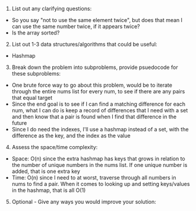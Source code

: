 1. List out any clarifying questions:
- So you say "not to use the same element twice", but does that mean I can use the same number twice, if it appears twice?
- Is the array sorted?

2. List out 1-3 data structures/algorithms that could be useful:
- Hashmap

3. Break down the problem into subproblems, provide psuedocode for these subproblems:
- One brute force way to go about this problem, would be to iterate through the entire nums list for every num, to see if there are any pairs that equal target
- Since the end goal is to see if I can find a matching difference for each num, what I can do is keep a record of differences that I need with a set and then know that a pair is found when I find that difference in the future
- Since I do need the indexes, I'll use a hashmap instead of a set, with the difference as the key, and the index as the value

4. Assess the space/time complexity:
- Space: O(n) since the extra hashmap has keys that grows in relation to the number of unique numbers in the nums list. If one unique number is added, that is one extra key 
- Time: O(n) since I need to at worst, traverse through all numbers in nums to find a pair. When it comes to looking up and setting keys/values in the hashmap, that is all O(1)

5. Optional - Give any ways you would improve your solution: